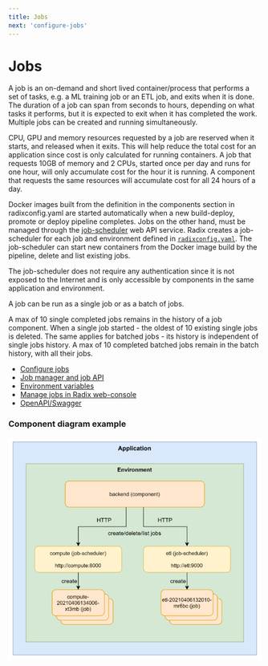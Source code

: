 ```yaml
---
title: Jobs
next: 'configure-jobs'
---
```


# Jobs

A job is an on-demand and short lived container/process that performs a set of tasks, e.g. a ML training job or an ETL job, and exits when it is done.
The duration of a job can span from seconds to hours, depending on what tasks it performs, but it is expected to exit when it has completed the work. Multiple jobs can be created and running simultaneously.

CPU, GPU and memory resources requested by a job are reserved when it starts, and released when it exits. This will help reduce the total cost for an application since cost is only calculated for running containers. A job that requests 10GB of memory and 2 CPUs, started once per day and runs for one hour, will only accumulate cost for the hour it is running. A component that requests the same resources will accumulate cost for all 24 hours of a day.

Docker images built from the definition in the components section in radixconfig.yaml are started automatically when a new build-deploy, promote or deploy pipeline completes. Jobs on the other hand, must be managed through the [job-scheduler](#job-scheduler) web API service. Radix creates a job-scheduler for each job and environment defined in [`radixconfig.yaml`](../../references/reference-radix-config/). The job-scheduler can start new containers from the Docker image build by the pipeline, delete and list existing jobs.

The job-scheduler does not require any authentication since it is not exposed to the Internet and is only accessible by components in the same application and environment.

A job can be run as a single job or as a batch of jobs.

A max of 10 single completed jobs remains in the history of a job component. When a single job started - the oldest of 10 existing single jobs is deleted. The same applies for batched jobs - its history is independent of single jobs history. A max of 10 completed batched jobs remain in the batch history, with all their jobs.

* [Configure jobs](./configure-jobs.md)
* [Job manager and job API](./job-manager-and-job-api.md)
* [Environment variables](./environment-variables.md)
* [Manage jobs in Radix web-console](./jobs-in-web-console.md)
* [OpenAPI/Swagger](./openapi-swagger.md)

 
### Component diagram example

![Diagram of jobs and job-scheduler](./job-scheduler-diagram.png "Job Manager overview")

